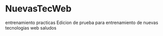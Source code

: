 # NuevasTecWeb
entrenamiento practicas
Edicion de prueba para entrenamiento de nuevas tecnologias web
saludos
